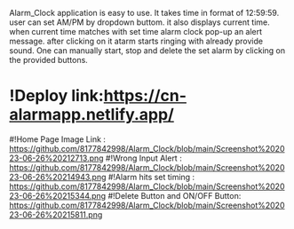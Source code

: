 Alarm_Clock application is easy to use. It takes time in format of 12:59:59. user can set AM/PM by dropdown buttom.
it also displays current time.
when current time matches with set time alarm clock pop-up an alert message. after clicking on it atarm starts ringing with already provide sound.
One can manually start, stop and delete the set alarm by clicking on the provided buttons.

# !Deploy link:https://cn-alarmapp.netlify.app/

 #!Home Page Image Link : https://github.com/8177842998/Alarm_Clock/blob/main/Screenshot%202023-06-26%20212713.png
 #!Wrong Input Alert : https://github.com/8177842998/Alarm_Clock/blob/main/Screenshot%202023-06-26%20214943.png
 #!Alarm hits set timing : https://github.com/8177842998/Alarm_Clock/blob/main/Screenshot%202023-06-26%20215344.png
 #!Delete Button and ON/OFF Button: https://github.com/8177842998/Alarm_Clock/blob/main/Screenshot%202023-06-26%20215811.png
